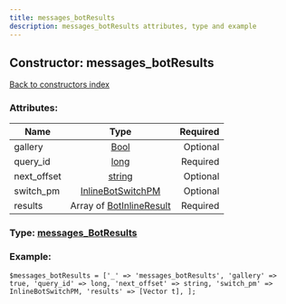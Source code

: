 ```yaml
---
title: messages_botResults
description: messages_botResults attributes, type and example
---
```

## Constructor: messages\_botResults  
[Back to constructors index](index.md)



### Attributes:

| Name     |    Type       | Required |
|----------|:-------------:|---------:|
|gallery|[Bool](../types/Bool.md) | Optional|
|query\_id|[long](../types/long.md) | Required|
|next\_offset|[string](../types/string.md) | Optional|
|switch\_pm|[InlineBotSwitchPM](../types/InlineBotSwitchPM.md) | Optional|
|results|Array of [BotInlineResult](../types/BotInlineResult.md) | Required|



### Type: [messages\_BotResults](../types/messages_BotResults.md)


### Example:

```
$messages_botResults = ['_' => 'messages_botResults', 'gallery' => true, 'query_id' => long, 'next_offset' => string, 'switch_pm' => InlineBotSwitchPM, 'results' => [Vector t], ];
```